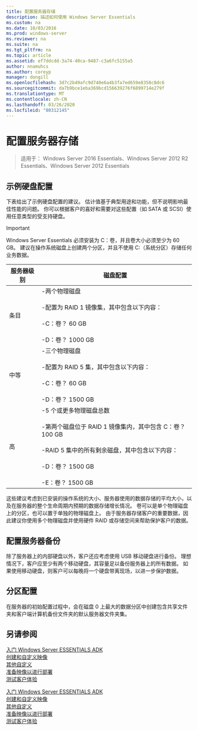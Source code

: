 ```yaml
---
title: 配置服务器存储
description: 描述如何使用 Windows Server Essentials
ms.custom: na
ms.date: 10/03/2016
ms.prod: windows-server
ms.reviewer: na
ms.suite: na
ms.tgt_pltfrm: na
ms.topic: article
ms.assetid: ef7ddcdd-3a74-40ca-9487-c3a6fc5155a5
author: nnamuhcs
ms.author: coreyp
manager: dongill
ms.openlocfilehash: 3d7c2b49afc9d740e6a4b3fa7ed659e8358c8dc6
ms.sourcegitcommit: da7b9bce1eba369bcd156639276f6899714e279f
ms.translationtype: MT
ms.contentlocale: zh-CN
ms.lasthandoff: 03/26/2020
ms.locfileid: "80312145"
---
```

# <a name="configure-server-storage"></a>配置服务器存储

>适用于： Windows Server 2016 Essentials、Windows Server 2012 R2 Essentials、Windows Server 2012 Essentials

## <a name="sample-hard-disk-configurations"></a>示例硬盘配置  
 下表给出了示例硬盘配置的建议。 估计值基于典型用途和功能，但不说明影响最佳性能的问题。 你可以根据客户的喜好和需要对这些配置（如 SATA 或 SCSI）使用任意类型的受支持硬盘。  
  
> [!IMPORTANT]
>   Windows Server Essentials 必须安装为 C：卷，并且卷大小必须至少为 60 GB。 建议在操作系统磁盘上创建两个分区，并且不使用 C:（系统分区）存储任何业务数据。  
  
|服务器级别|磁盘配置|  
|------------------|------------------------|  
|条目|-两个物理磁盘<br /><br /> -配置为 RAID 1 镜像集，其中包含以下内容：<br /><br /> -C：卷？ 60 GB<br /><br /> -D：卷？ 1000 GB|  
|中等|-三个物理磁盘<br /><br /> -配置为 RAID 5 集，其中包含以下内容：<br /><br /> -C：卷？ 60 GB<br /><br /> -D：卷？ 1500 GB|  
|高|-5 个或更多物理磁盘总数<br /><br /> -第两个磁盘位于 RAID 1 镜像集内，其中包含 C：卷？ 100 GB<br /><br /> -RAID 5 集中的所有剩余磁盘，其中包含以下内容：<br /><br /> -D：卷？ 1500 GB<br /><br /> -E：卷？ 1500 GB|  
  
 这些建议考虑到已安装的操作系统的大小、服务器使用的数据存储的平均大小，以及在服务器的整个生命周期内预期的数据存储增长情况。 卷可以是单个物理磁盘上的分区，也可以置于单独的物理磁盘上。 由于服务器存储客户的重要数据，因此建议你使用多个物理磁盘并使用硬件 RAID 或存储空间来帮助保护客户的数据。  
  
## <a name="configuring-your-server-backup"></a>配置服务器备份  
 除了服务器上的内部硬盘以外，客户还应考虑使用 USB 移动硬盘进行备份。 理想情况下，客户应至少有两个移动硬盘，其容量足以备份服务器上的所有数据。 如果使用移动硬盘，则客户可以每晚将一个硬盘带离现场，以进一步保护数据。  
  
## <a name="partition-configuration"></a>分区配置  
 在服务器的初始配置过程中，会在磁盘 0 上最大的数据分区中创建包含共享文件夹和客户端计算机备份文件夹的默认服务器文件夹集。  
  
## <a name="see-also"></a>另请参阅  

 [入门 Windows Server ESSENTIALS ADK](Getting-Started-with-the-Windows-Server-Essentials-ADK.md)   
 [创建和自定义映像](Creating-and-Customizing-the-Image.md)   
 [其他自定义](Additional-Customizations.md)   
 [准备映像以进行部署](Preparing-the-Image-for-Deployment.md)   
 [测试客户体验](Testing-the-Customer-Experience.md)

 [入门 Windows Server ESSENTIALS ADK](../install/Getting-Started-with-the-Windows-Server-Essentials-ADK.md)   
 [创建和自定义映像](../install/Creating-and-Customizing-the-Image.md)   
 [其他自定义](../install/Additional-Customizations.md)   
 [准备映像以进行部署](../install/Preparing-the-Image-for-Deployment.md)   
 [测试客户体验](../install/Testing-the-Customer-Experience.md)

